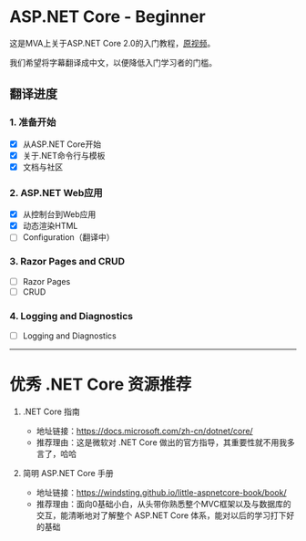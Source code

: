# ASP.NET Core - Beginner

这是MVA上关于ASP.NET Core 2.0的入门教程，[原视频](https://mva.microsoft.com/en-US/training-courses/aspnet-core-beginner-18153)。

我们希望将字幕翻译成中文，以便降低入门学习者的门槛。

## 翻译进度

### 1. 准备开始

- [x] 从ASP.NET Core开始
- [x] 关于.NET命令行与模板
- [x] 文档与社区

### 2. ASP.NET Web应用

- [X] 从控制台到Web应用
- [X] 动态渲染HTML
- [ ] Configuration（翻译中）

### 3. Razor Pages and CRUD

- [ ] Razor Pages
- [ ] CRUD

### 4. Logging and Diagnostics

- [ ] Logging and Diagnostics

----------------------------------------------------------------------------

# 优秀 .NET Core 资源推荐

1. .NET Core 指南
    - 地址链接：https://docs.microsoft.com/zh-cn/dotnet/core/
    - 推荐理由：这是微软对 .NET Core 做出的官方指导，其重要性就不用我多言了，哈哈

2. 简明 ASP.NET Core 手册
    - 地址链接：https://windsting.github.io/little-aspnetcore-book/book/
    - 推荐理由：面向0基础小白，从头带你熟悉整个MVC框架以及与数据库的交互，能清晰地对了解整个 ASP.NET Core 体系，能对以后的学习打下好的基础